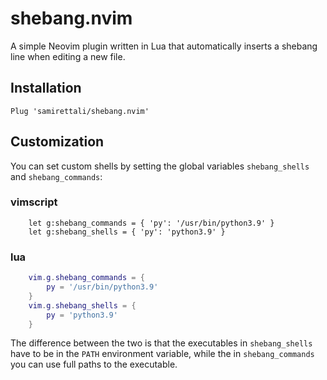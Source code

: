 # shebang.nvim

A simple Neovim plugin written in Lua that automatically inserts a shebang line
when editing a new file.

## Installation

```VimL
Plug 'samirettali/shebang.nvim'
```

## Customization

You can set custom shells by setting the global variables `shebang_shells` and
`shebang_commands`:

### vimscript
```VimL
    let g:shebang_commands = { 'py': '/usr/bin/python3.9' }
    let g:shebang_shells = { 'py': 'python3.9' }
```

### lua
```lua
    vim.g.shebang_commands = {
        py = '/usr/bin/python3.9'
    }
    vim.g.shebang_shells = {
        py = 'python3.9'
    }
```

The difference between the two is that the executables in `shebang_shells` have
to be in the `PATH` environment variable, while the in `shebang_commands` you
can use full paths to the executable.
